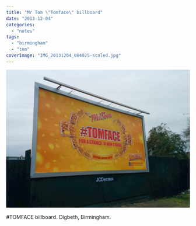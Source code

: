 ```yaml
---
title: "Mr Tom \"Tomface\" billboard"
date: "2013-12-04"
categories: 
  - "notes"
tags: 
  - "birmingham"
  - "tom"
coverImage: "IMG_20131204_084025-scaled.jpg"
---
```


[![](images/IMG_20131204_084025-scaled.jpg)](https://davidpeach.co.uk/wp-content/uploads/2023/03/IMG_20131204_084025-scaled.jpg)

#TOMFACE billboard. Digbeth, Birmingham.
